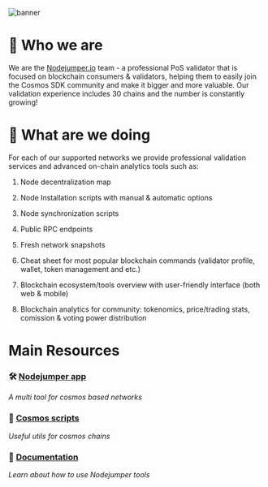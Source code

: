 ![banner](https://user-images.githubusercontent.com/27004732/212525833-4b7eccc3-c763-4b29-a92f-1d9837303324.png)

# 👥 Who we are

We are the [Nodejumper.io](https://nodejumper.io/) team - a professional PoS validator that is focused on blockchain consumers & validators, helping them to easily join the Cosmos SDK community and make it bigger and more valuable. Our validation experience includes 30 chains and the number is constantly growing! 

# 🧗 What are we doing

For each of our supported networks we provide professional validation services and advanced on-chain analytics tools such as:

1. Node decentralization map 

2. Node Installation scripts with manual & automatic options

3. Node synchronization scripts

4. Public RPC endpoints

5. Fresh network snapshots

6. Cheat sheet for most popular blockchain commands (validator profile, wallet, token management and etc.)

7. Blockchain ecosystem/tools overview with user-friendly interface (both web & mobile)

8. Blockchain analytics for community: tokenomics, price/trading stats, comission & voting power distribution


#  Main Resources

### 🛠 [Nodejumper app](https://nodejumper.io) 
_A multi tool for cosmos based networks_

### 🧰 [Cosmos scripts](https://github.com/nodejumper-org/cosmos-scripts) 
_Useful utils for cosmos chains_

### 📖 [Documentation](https://github.com/nodejumper-org/nodejumper/wiki)
_Learn about how to use Nodejumper tools_



